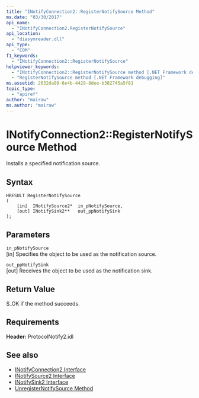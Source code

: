 ```yaml
---
title: "INotifyConnection2::RegisterNotifySource Method"
ms.date: "03/30/2017"
api_name: 
  - "INotifyConnection2.RegisterNotifySource"
api_location: 
  - "diasymreader.dll"
api_type: 
  - "COM"
f1_keywords: 
  - "INotifyConnection2::RegisterNotifySource"
helpviewer_keywords: 
  - "INotifyConnection2::RegisterNotifySource method [.NET Framework debugging]"
  - "RegisterNotifySource method [.NET Framework debugging]"
ms.assetid: 2632da80-6e4b-4429-8dee-b382745a5f81
topic_type: 
  - "apiref"
author: "mairaw"
ms.author: "mairaw"
---
```

# INotifyConnection2::RegisterNotifySource Method
Installs a specified notification source.  
  
## Syntax  
  
```  
HRESULT RegisterNotifySource  
(  
    [in]  INotifySource2*  in_pNotifySource,  
    [out] INotifySink2**   out_ppNotifySink  
);  
```  
  
## Parameters  
 `in_pNotifySource`  
 [in] Specifies the object to be used as the notification source.  
  
 `out_ppNotifySink`  
 [out] Receives the object to be used as the notification sink.  
  
## Return Value  
 S_OK if the method succeeds.  
  
## Requirements  
 **Header:** ProtocolNotify2.idl  
  
## See also
- [INotifyConnection2 Interface](../../../../docs/framework/unmanaged-api/diagnostics/inotifyconnection2-interface.md)
- [INotifySource2 Interface](../../../../docs/framework/unmanaged-api/diagnostics/inotifysource2-interface.md)
- [INotifySink2 Interface](../../../../docs/framework/unmanaged-api/diagnostics/inotifysink2-interface.md)
- [UnregisterNotifySource Method](../../../../docs/framework/unmanaged-api/diagnostics/inotifyconnection2-unregisternotifysource-method.md)
